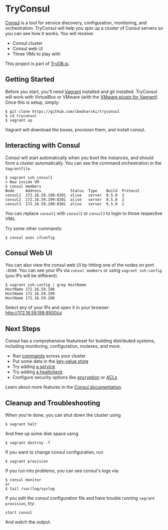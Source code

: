 # TryConsul

[Consul](https://consul.io/) is a tool for service discovery, configuration, monitoring, and orchestration. TryConsul will help you spin up a cluster of Consul servers so you can see how it works. You will receive:

- Consul cluster
- Consul web UI
- Three VMs to play with

This project is part of [TryDB.io](https://trydb.io).

## Getting Started

Before you start, you'll need [Vagrant](https://www.vagrantup.com/) installed and git installed. TryConsul will work with VirtualBox or VMware (with the [VMware plugin for Vagrant](http://www.vagrantup.com/vmware)). Once this is setup, simply:

    $ git clone https://github.com/cbednarski/tryconsul
    $ cd tryconsul
    $ vagrant up

Vagrant will download the boxes, provision them, and install consul.

## Interacting with Consul

Consul will start automatically when you boot the instances, and should form a cluster automatically. You can see the command orchestration in the `Vagrantfile`.

    $ vagrant ssh consul1
    > Now inside VM
    $ consul members
    Node     Address             Status  Type    Build  Protocol
    consul1  172.16.59.198:8301  alive   server  0.5.0  2
    consul2  172.16.59.199:8301  alive   server  0.5.0  2
    consul3  172.16.59.200:8301  alive   server  0.5.0  2

You can replace `consul1` with `consul2` or `consul3` to login to those respective VMs.

Try some other commands:

    $ consul exec ifconfig

## Consul Web UI

You can also view the consul web UI by hitting one of the nodes on port `:8500`. You can see your IPs via `consul members` or using `vagrant ssh-config` (you IPs will be different).

    $ vagrant ssh-config | grep HostName
    HostName 172.16.59.198
    HostName 172.16.59.199
    HostName 172.16.59.200

Select any of your IPs and open it in your browser: http://172.16.59.198:8500/ui

## Next Steps

Consul has a comprehensive featureset for building distributed systems, including monitoring, configuration, mutexes, and more.

- Run [commands](https://consul.io/docs/commands/exec.html) across your cluster
- Put some data in the [key-value store](https://consul.io/docs/agent/http/kv.html)
- Try adding [a service](https://consul.io/docs/agent/services.html)
- Try adding [a healtcheck](https://consul.io/docs/agent/checks.html)
- Configure security options like [encryption](https://consul.io/docs/agent/encryption.html) or [ACLs](https://consul.io/docs/internals/acl.html)

Learn about more features in the [Consul documentation](https://consul.io/docs/index.html).

## Cleanup and Troubleshooting

When you're done, you can shut down the cluster using

    $ vagrant halt

And free up some disk space using

    $ vagrant destroy -f

If you want to change consul configuration, run

    $ vagrant provision

If you run into problems, you can see consul's logs via:

    $ consul monitor
    or
    $ tail /var/log/syslog

If you edit the consul configuration file and have trouble running `vagrant provision`, try:

    start consul

And watch the output.
